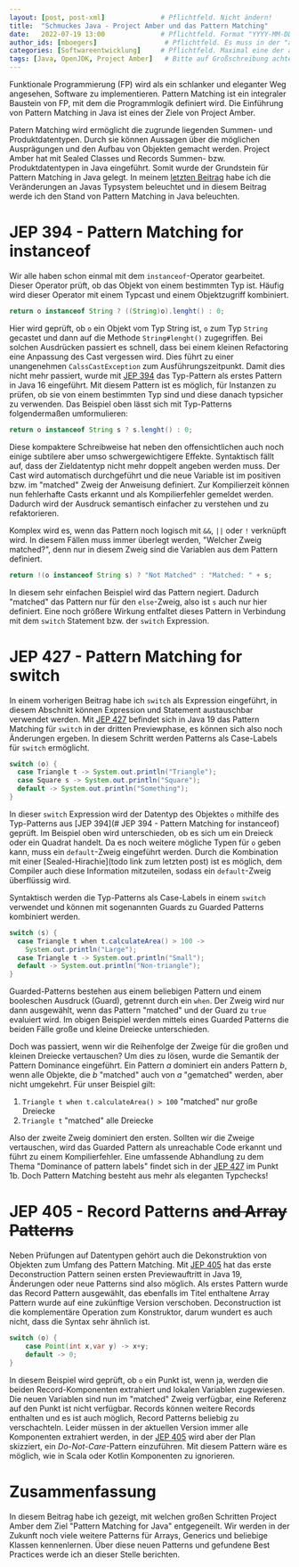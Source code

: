 ```yaml
---
layout: [post, post-xml]              # Pflichtfeld. Nicht ändern!
title:  "Schmuckes Java - Project Amber und das Pattern Matching"         # Pflichtfeld. Bitte einen Titel für den Blog Post angeben.
date:   2022-07-19 13:00              # Pflichtfeld. Format "YYYY-MM-DD HH:MM". Muss für Veröffentlichung in der Vergangenheit liegen. (Für Preview egal)
author_ids: [mboegers]                 # Pflichtfeld. Es muss in der "authors.yml" einen Eintrag mit diesen Namen geben.
categories: [Softwareentwicklung]     # Pflichtfeld. Maximal eine der angegebenen Kategorien verwenden.
tags: [Java, OpenJDK, Project Amber]   # Bitte auf Großschreibung achten.
---
```

Funktionale Programmierung (FP) wird als ein schlanker und eleganter Weg angesehen, Software zu implementieren.
Pattern Matching ist ein integraler Baustein von FP, mit dem die Programmlogik definiert wird.
Die Einführung von Pattern Matching in Java ist eines der Ziele von Project Amber.

Patern Matching wird ermöglicht die zugrunde liegenden Summen- und Produktdatentypen.
Durch sie können Aussagen über die möglichen Ausprägungen und den Aufbau von Objekten gemacht werden.
Project Amber hat mit Sealed Classes und Records Summen- bzw. Produktdatentypen in Java eingeführt.
Somit wurde der Grundstein für Pattern Matching in Java gelegt.
In meinem [letzten Beitrag](https://www.adesso.de/de/news/blog/schmuckes-java-records-und-sealed-classes.jsp) habe ich die Veränderungen an Javas Typsystem beleuchtet und in diesem Beitrag werde ich den Stand von Pattern Matching in Java beleuchten.

# JEP 394 - Pattern Matching for instanceof
Wir alle haben schon einmal mit dem `instanceof`-Operator gearbeitet.
Dieser Operator prüft, ob das Objekt von einem bestimmten Typ ist.
Häufig wird dieser Operator mit einem Typcast und einem Objektzugriff kombiniert.
```java
return o instanceof String ? ((String)o).lenght() : 0;
```
Hier wird geprüft, ob `o` ein Objekt vom Typ String ist, `o` zum Typ `String` gecastet und dann auf die Methode `String#lenght()` zugegriffen.
Bei solchen Ausdrücken passiert es schnell, dass bei einem kleinen Refactoring eine Anpassung des Cast vergessen wird.
Dies führt zu einer unangenehmen `CalssCastException` zum Ausführungszeitpunkt.
Damit dies nicht mehr passiert, wurde mit [JEP 394](https://openjdk.org/jeps/394) das Typ-Pattern als erstes Pattern in Java 16 eingeführt.
Mit diesem Pattern ist es möglich, für Instanzen zu prüfen, ob sie von einem bestimmten Typ sind und diese danach typsicher zu verwenden.
Das Beispiel oben lässt sich mit Typ-Patterns folgendermaßen umformulieren:
```java
return o instanceof String s ? s.lenght() : 0;
```
Diese kompaktere Schreibweise hat neben den offensichtlichen auch noch einige subtilere aber umso schwergewichtigere Effekte.
Syntaktisch fällt auf, dass der Zieldatentyp nicht mehr doppelt angeben werden muss.
Der Cast wird automatisch durchgeführt und die neue Variable ist im positiven bzw. im "matched" Zweig der Anweisung definiert.
Zur Kompilierzeit können nun fehlerhafte Casts erkannt und als Kompilierfehler gemeldet werden.
Dadurch wird der Ausdruck semantisch einfacher zu verstehen und zu refaktorieren.

Komplex wird es, wenn das Pattern noch logisch mit `&&`, `||` oder `!` verknüpft wird. 
In diesem Fällen muss immer überlegt werden, "Welcher Zweig matched?", denn nur in diesem Zweig sind die Variablen aus dem Pattern definiert.
```java
return !(o instanceof String s) ? "Not Matched" : "Matched: " + s;
```
In diesem sehr einfachen Beispiel wird das Pattern negiert.
Dadurch "matched" das Pattern nur für den `else`-Zweig, also ist `s` auch nur hier definiert.
Eine noch größere Wirkung entfaltet dieses Pattern in Verbindung mit dem `switch` Statement bzw. der `switch` Expression.

# JEP 427 - Pattern Matching for switch
In einem vorherigen Beitrag habe ich `switch` als Expression eingeführt, in diesem Abschnitt können Expression und Statement austauschbar verwendet werden.
Mit [JEP 427](https://openjdk.org/jeps/427) befindet sich in Java 19 das Pattern Matching für `switch` in der dritten Previewphase, es können sich also noch Änderungen ergeben.
In diesem Schritt werden Patterns als Case-Labels für `switch` ermöglicht.
```java
switch (o) {
  case Triangle t -> System.out.println("Triangle");
  case Square s -> System.out.println("Square");
  default -> System.out.println("Something");
}
```
In dieser `switch` Expression wird der Datentyp des Objektes `o` mithilfe des Typ-Patterns aus [JEP 394](# JEP 394 - Pattern Matching for instanceof) geprüft.
Im Beispiel oben wird unterschieden, ob es sich um ein Dreieck oder ein Quadrat handelt.
Da es noch weitere mögliche Typen für `o` geben kann, muss ein `default`-Zweig eingeführt werden.
Durch die Kombination mit einer [Sealed-Hirachie](todo link zum letzten post) ist es möglich, dem Compiler auch diese Information mitzuteilen, sodass ein `default`-Zweig überflüssig wird.

Syntaktisch werden die Typ-Patterns als Case-Labels in einem `switch` verwendet und können mit sogenannten Guards zu Guarded Patterns kombiniert werden.
```java
switch (s) {
  case Triangle t when t.calculateArea() > 100 ->
    System.out.println("Large");
  case Triangle t -> System.out.println("Small");
  default -> System.out.println("Non-triangle");
}
```
Guarded-Patterns bestehen aus einem beliebigen Pattern und einem booleschen Ausdruck (Guard), getrennt durch ein `when`.
Der Zweig wird nur dann ausgewählt, wenn das Pattern "matched" und der Guard zu `true` evaluiert wird.
Im obigen Beispiel werden mittels eines Guarded Patterns die beiden Fälle große und kleine Dreiecke unterschieden.

Doch was passiert, wenn wir die Reihenfolge der Zweige für die großen und kleinen Dreiecke vertauschen?
Um dies zu lösen, wurde die Semantik der Pattern Dominance eingeführt.
Ein Pattern _a_ dominiert ein anders Pattern _b_, wenn alle Objekte, die _b_ "matched" auch von _a_ "gematched" werden, aber nicht umgekehrt.
Für unser Beispiel gilt:
1. `Triangle t when t.calculateArea() > 100` "matched" nur große Dreiecke
2. `Triangle t` "matched" alle Dreiecke

Also der zweite Zweig dominiert den ersten.
Sollten wir die Zweige vertauschen, wird das Guarded Pattern als unreachable Code erkannt und führt zu einem Kompilierfehler.
Eine umfassende Abhandlung zu dem Thema "Dominance of pattern labels" findet sich in der [JEP 427](https://openjdk.org/jeps/427) im Punkt 1b.
Doch Pattern Matching besteht aus mehr als eleganten Typchecks!

# JEP 405 - Record Patterns ~~and Array Patterns~~
Neben Prüfungen auf Datentypen gehört auch die Dekonstruktion von Objekten zum Umfang des Pattern Matching.
Mit [JEP 405](https://openjdk.org/jeps/405) hat das erste Deconstruction Pattern seinen ersten Previewauftritt in Java 19, Änderungen oder neue Patterns sind also möglich.
Als erstes Pattern wurde das Record Pattern ausgewählt, das ebenfalls im Titel enthaltene Array Pattern wurde auf eine zukünftige Version verschoben.
Deconstruction ist die komplementäre Operation zum Konstruktor, darum wundert es auch nicht, dass die Syntax sehr ähnlich ist.
```java
switch (o) {
    case Point(int x,var y) -> x+y;
    default -> 0;
}
```
In diesem Beispiel wird geprüft, ob `o` ein Punkt ist, wenn ja, werden die beiden Record-Komponenten extrahiert und lokalen Variablen zugewiesen.
Die neuen Variablen sind nun im "matched" Zweig verfügbar, eine Referenz auf den Punkt ist nicht verfügbar.
Records können weitere Records enthalten und es ist auch möglich, Record Patterns beliebig zu verschachteln.
Leider müssen in der aktuellen Version immer alle Komponenten extrahiert werden, in der [JEP 405](https://openjdk.org/jeps/405) wird aber der Plan skizziert, ein _Do-Not-Care_-Pattern einzuführen.
Mit diesem Pattern wäre es möglich, wie in Scala oder Kotlin Komponenten zu ignorieren.

# Zusammenfassung
In diesem Beitrag habe ich gezeigt, mit welchen großen Schritten Project Amber dem Ziel "Pattern Matching for Java" entgegeneilt.
Wir werden in der Zukunft noch viele weitere Patterns für Arrays, Generics und beliebige Klassen kennenlernen.
Über diese neuen Patterns und gefundene Best Practices werde ich an dieser Stelle berichten.